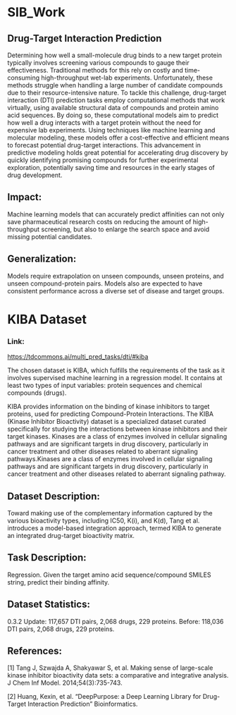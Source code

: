 # SIB_Work

## Drug-Target Interaction Prediction

Determining how well a small-molecule drug binds to a new target protein typically involves screening various compounds to gauge their effectiveness. Traditional methods for this rely on costly and time-consuming high-throughput wet-lab experiments. Unfortunately, these methods struggle when handling a large number of candidate compounds due to their resource-intensive nature. To tackle this challenge, drug-target interaction (DTI) prediction tasks employ computational methods that work virtually, using available structural data of compounds and protein amino acid sequences. By doing so, these computational models aim to predict how well a drug interacts with a target protein without the need for expensive lab experiments. Using techniques like machine learning and molecular modeling, these models offer a cost-effective and efficient means to forecast potential drug-target interactions. This advancement in predictive modeling holds great potential for accelerating drug discovery by quickly identifying promising compounds for further experimental exploration, potentially saving time and resources in the early stages of drug development.

## Impact:
Machine learning models that can accurately predict affinities can not only save pharmaceutical research costs on reducing the amount of high-throughput screening, but also to enlarge the search space and avoid missing potential candidates.

## Generalization:
Models require extrapolation on unseen compounds, unseen proteins, and unseen compound-protein pairs. Models also are expected to have consistent performance across a diverse set of disease and target groups.


# KIBA Dataset

### Link: 
https://tdcommons.ai/multi_pred_tasks/dti/#kiba

The chosen dataset is KIBA, which fulfills the requirements of the task as it involves supervised machine learning in a regression model. It contains at least two types of input variables: protein sequences and chemical compounds (drugs).

KIBA provides information on the binding of kinase inhibitors to target proteins, used for predicting Compound-Protein Interactions. The KIBA (Kinase Inhibitor Bioactivity) dataset is a specialized dataset curated specifically for studying the interactions between kinase inhibitors and their target kinases. Kinases are a class of enzymes involved in cellular signaling pathways and are significant targets in drug discovery, particularly in cancer treatment and other diseases related to aberrant signaling pathways.Kinases are a class of enzymes involved in cellular signaling pathways and are significant targets in drug discovery, particularly in cancer treatment and other diseases related to aberrant signaling pathway.

## Dataset Description: 
Toward making use of the complementary information captured by the various bioactivity types, including IC50, K(i), and K(d), Tang et al. introduces a model-based integration approach, termed KIBA to generate an integrated drug-target bioactivity matrix.

## Task Description: 
Regression. Given the target amino acid sequence/compound SMILES string, predict their binding affinity.

## Dataset Statistics: 
0.3.2 Update: 117,657 DTI pairs, 2,068 drugs, 229 proteins. Before: 118,036 DTI pairs, 2,068 drugs, 229 proteins.

## References:

[1] Tang J, Szwajda A, Shakyawar S, et al. Making sense of large-scale kinase inhibitor bioactivity data sets: a comparative and integrative analysis. J Chem Inf Model. 2014;54(3):735-743.

[2] Huang, Kexin, et al. “DeepPurpose: a Deep Learning Library for Drug-Target Interaction Prediction” Bioinformatics.

